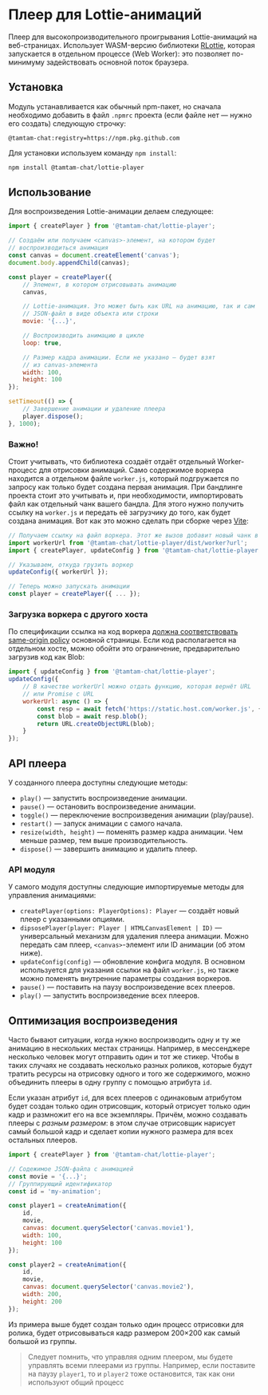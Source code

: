 # Плеер для Lottie-анимаций

Плеер для высокопроизводительного проигрывания Lottie-анимаций на веб-страницах. Использует WASM-версию библиотеки [RLottie](https://github.com/Samsung/rlottie), которая запускается в отдельном процессе (Web Worker): это позволяет по-минимуму задействовать основной поток браузера.

## Установка
Модуль устанавливается как обычный npm-пакет, но сначала необходимо добавить в файл `.npmrc` проекта (если файле нет — нужно его создать) следующую строчку:

```
@tamtam-chat:registry=https://npm.pkg.github.com
```

Для установки используем команду `npm install`:

```sh
npm install @tamtam-chat/lottie-player
```

## Использование
Для воспроизведения Lottie-анимации делаем следующее:

```js
import { createPlayer } from '@tamtam-chat/lottie-player';

// Создаём или получаем <canvas>-элемент, на котором будет
// воспроизводиться анимация
const canvas = document.createElement('canvas');
document.body.appendChild(canvas);

const player = createPlayer({
    // Элемент, в котором отрисовывать анимацию
    canvas,

    // Lottie-анимация. Это может быть как URL на анимацию, так и сам
    // JSON-файл в виде объекта или строки
    movie: '{...}',

    // Воспроизводить анимацию в цикле
    loop: true,

    // Размер кадра анимации. Если не указано — будет взят
    // из canvas-элемента
    width: 100,
    height: 100
});

setTimeout(() => {
    // Завершение анимации и удаление плеера
    player.dispose();
}, 1000);
```

### Важно!
Стоит учитывать, что библиотека создаёт отдаёт отдельный Worker-процесс для отрисовки анимаций. Само содержимое воркера находится а отдельном файле `worker.js`, который подгружается по запросу как только будет создана первая анимация. При бандлинге проекта стоит это учитывать и, при необходимости, импортировать файл как отдельный чанк вашего бандла. Для этого нужно получить ссылку на `worker.js` и передать её загрузчику до того, как будет создана анимация. Вот как это можно сделать при сборке через [Vite](https://vitejs.dev):

```js
// Получаем ссылку на файл воркера. Этот же вызов добавит новый чанк в сборку
import workerUrl from '@tamtam-chat/lottie-player/dist/worker?url';
import { createPlayer, updateConfig } from '@tamtam-chat/lottie-player';

// Указываем, откуда грузить воркер
updateConfig({ workerUrl });

// Теперь можно запускать анимации
const player = createPlayer({ ... });
```

### Загрузка воркера с другого хоста

По спецификации ссылка на код воркера [должна соответствовать same-origin policy](https://developer.mozilla.org/en-US/docs/Web/API/Worker/Worker) основной страницы. Если код располагается на отдельном хосте, можно обойти это ограничение, предварительно загрузив код как Blob:

```js
import { updateConfig } from '@tamtam-chat/lottie-player';
updateConfig({
    // В качестве workerUrl можно отдать функцию, которая вернёт URL
    // или Promise c URL
    workerUrl: async () => {
        const resp = await fetch('https://static.host.com/worker.js', { mode: 'cors' });
        const blob = await resp.blob();
        return URL.createObjectURL(blob);
    }
});
```

## API плеера

У созданного плеера доступны следующие методы:

* `play()` — запустить воспроизведение анимации.
* `pause()` — остановить воспроизведение анимации.
* `toggle()` — переключение воспроизведения анимации (play/pause).
* `restart()` — запуск анимации с самого начала.
* `resize(width, height)` — поменять размер кадра анимации. Чем меньше размер, тем выше производительность.
* `dispose()` — завершить анимацию и удалить плеер.

### API модуля

У самого модуля доступны следующие импортируемые методы для управления анимациями:

* `createPlayer(options: PlayerOptions): Player` — создаёт новый плеер с указанными опциями.
* `dipsosePlayer(player: Player | HTMLCanvasElement | ID)` — универсальный механизм для удаления плеера анимации. Можно передать сам плеер, `<canvas>`-элемент или ID анимации (об этом ниже).
* `updateConfig(config)` — обновление конфига модуля. В основном используется для указания ссылки на файл `worker.js`, но также можно поменять внутренние параметры создания воркеров.
* `pause()` — поставить на паузу воспроизведение всех плееров.
* `play()` — запустить воспроизведение всех плееров.

## Оптимизация воспроизведения
Часто бывают ситуации, когда нужно воспроизводить одну и ту же анимацию в нескольких местах страницы. Например, в мессенджере несколько человек могут отправить один и тот же стикер. Чтобы в таких случаях не создавать несколько разных роликов, которые будут тратить ресурсы на отрисовку одного и того же содержимого, можно объединить плееры в одну группу с помощью атрибута `id`.

Если указан атрибут `id`, для всех плееров с одинаковым атрибутом будет создан только один отрисовщик, который отрисует только один кадр и размножит его на все экземпляры. Причём, можно создавать плееры с *разным размером*: в этом случае отрисовщик нарисует самый большой кадр и сделает копии нужного размера для всех остальных плееров.

```js
import { createPlayer } from '@tamtam-chat/lottie-player';

// Содежимое JSON-файла с анимацией
const movie = '{...}';
// Группирующий идентификатор
const id = 'my-animation';

const player1 = createAnimation({
    id,
    movie,
    canvas: document.querySelector('canvas.movie1'),
    width: 100,
    height: 100
});

const player2 = createAnimation({
    id,
    movie,
    canvas: document.querySelector('canvas.movie2'),
    width: 200,
    height: 200
});
```

Из примера выше будет создан только один процесс отрисовки для ролика, будет отрисовываться кадр размером 200×200 как самый большой из группы.

> Следует помнить, что управляя одним плеером, мы будете управлять всеми плеерами из группы. Например, если поставите на паузу `player1`, то и `player2` тоже остановится, так как они используют общий процесс

